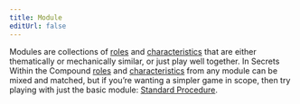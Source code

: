 ```yaml
---
title: Module
editUrl: false
---
```


Modules are collections of [roles](/swtcpedia/role) and [characteristics](/swtcpedia/characteristic) that are either thematically or mechanically similar, or just play well together. In Secrets Within the Compound [roles](/swtcpedia/role) and [characteristics](/swtcpedia/characteristic) from any module can be mixed and matched, but if you’re wanting a simpler game in scope, then try playing with just the basic module: [Standard Procedure](/swtcpedia/standard-procedure).
